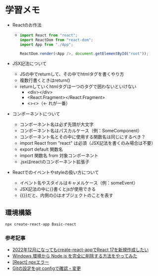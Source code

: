 # 学習メモ

- Reactのお作法

  - ```javascript
    import React from "react";
    import ReactDom from "react-dom";
    import App from "./App";

    ReactDom.render(<App />, document.getElementById("root"));
    ```

- JSX記法について
  - JSの中でreturnして、その中でhtmlタグを書くやり方
  - 複数行書くときはreturn()
  - returnしていくhtmlタグは一つのタグで囲わないといけない
    - &lt;div&gt;&lt;/div&gt;
    - &lt;React.Fragment&gt;&lt;/React.Fragment&gt;
    - &lt;&gt;&lt;&gt;（← れが一番）
- コンポーネントについて
  - コンポーネント名は必ず先頭が大文字
  - コンポーネント名はパスカルケース（例：SomeComponent）
  - コンポーネント名とその中に使用する関数名は同じにするべき？
  - import React from "react" は必須（JSX記法を書くのみ場合は不要）
  - export default 関数名
  - import 関数名 from 対象コンポーネント
  - .jsxはreactのコンポーネント拡張子
- Reactでのイベントやstyleの扱い方について
  - イベント名やスタイルはキャメルケース（例：someEvent）
  - JSX記法の中に{}書くとjsが使用できる
  - {{}}だと、内側の{}はオブジェクトのことを表す

## 環境構築

```bash
npx create-react-app Basic-react
```

### 参考記事

- [2022年12月になってもcreate-react-appでReact 17を新規作成したい](https://moritalous.pages.dev/81ca7bc518e4c3becdd6)
- [Windows 環境から Node.js を完全に削除する方法をやってみた](https://dev.classmethod.jp/articles/completely-uninstall-nodejs-from-windows/)
- [[React] npxエラー](https://zenn.dev/huraipan/articles/180999f3ad3742)
- [Gitの設定をgit configで確認・変更](https://note.nkmk.me/git-config-setting/)
